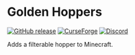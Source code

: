 # Golden Hoppers

[![GitHub release](https://img.shields.io/github/release/haykam821/Golden-Hoppers.svg?style=popout&label=github)](https://github.com/haykam821/Golden-Hoppers/releases/latest)
[![CurseForge](https://img.shields.io/static/v1?style=popout&label=curseforge&message=project&color=6441A4)](https://www.curseforge.com/minecraft/mc-mods/golden-hoppers)
[![Discord](https://img.shields.io/static/v1?style=popout&label=chat&message=discord&color=7289DA)](https://discord.gg/YtnXecuAwF)

Adds a filterable hopper to Minecraft.

